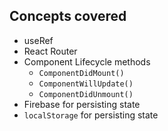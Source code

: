 

## Concepts covered
- useRef
- React Router
- Component Lifecycle methods
    - `ComponentDidMount()`
    - `ComponentWillUpdate()`
    - `ComponentDidUnmount()`
- Firebase for persisting state
- `localStorage` for persisting state 